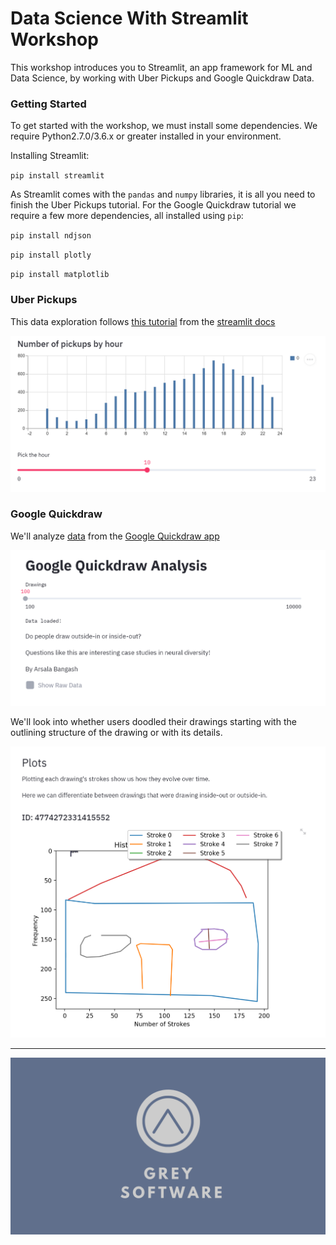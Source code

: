 # Data Science With Streamlit Workshop
This workshop introduces you to Streamlit, an app framework for ML and Data Science, by working with Uber Pickups and Google Quickdraw Data.

### Getting Started
To get started with the workshop, we must install some dependencies. We require Python2.7.0/3.6.x or greater installed in your environment. 

Installing Streamlit:

`pip install streamlit`

As Streamlit comes with the `pandas` and `numpy` libraries, it is all you need to finish the Uber Pickups tutorial. For the Google Quickdraw tutorial we require a few more dependencies, all installed using `pip`:

`pip install ndjson`

`pip install plotly`

`pip install matplotlib`



### Uber Pickups 

This data exploration follows [this tutorial](https://streamlit.io/docs/tutorial/create_a_data_explorer_app.html) from the [streamlit docs](https://streamlit.io/docs/)

![Uber Pickups App Example](pickups.png)

### Google Quickdraw

We'll analyze [data](https://github.com/googlecreativelab/quickdraw-dataset) from the [Google Quickdraw app](https://quickdraw.withgoogle.com/)

![Quickdraw Analysis](quickdraw.png)

We'll look into whether users doodled their drawings starting with the outlining structure of the drawing or with its details. 

![Stroke orders](plots.png)

***

![Grey Software](https://github.com/grey-software/Grey-Software/blob/master/grey-software.png?raw=true)